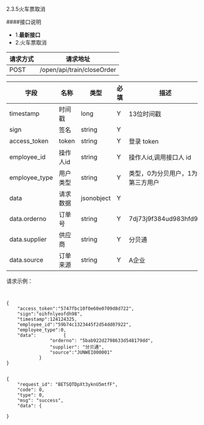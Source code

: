2.3.5火车票取消

####接口说明
- 1.**最新接口**
- 2.火车票取消



请求方式|请求地址
----|---
POST|/open/api/train/closeOrder


字段|名称|类型|必填|描述
-----|-----|----|----|----
timestamp|时间戳 |long |Y|13位时间戳
sign|签名 |string |Y|
access_token|token | string |Y|登录 token
employee_id| 操作人id|string |Y|操作人id,调用接口人 id
employee_type| 用户类型|string|Y|类型，0为分贝用户，1为第三方用户
data |请求数据| jsonobject |Y|
data.orderno|订单号|string  |Y|7dj73j9f384ud983hfd98
data.supplier|供应商|string  |Y|分贝通
data.source|订单来源|string  |Y|A企业













请求示例：

```


{
	"access_token":"5747fbc10f0e60e0709d8d722",
	"sign":"oihfnlyeofdh98",
	"timestamp":124124325,
	"employee_id":"59b74c1323445f2d54dd07922",
	"employee_type":0,
	"data":          {
                "orderno": "5bab922d2798633d548179dd",
                "supplier": "分贝通",
                "source":"JUNWEI000001"
            }
}


```






```
{
    "request_id": "BETSQTDpXt3yknU5mtfF",
    "code": 0,
    "type": 0,
    "msg": "success",
    "data": {
        
}


```




